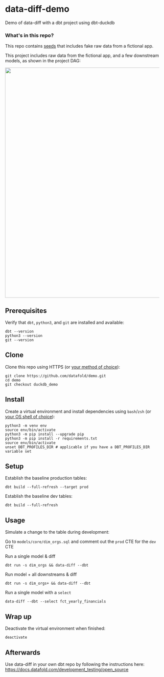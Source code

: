 # data-diff-demo
Demo of data-diff with a dbt project using dbt-duckdb

### What's in this repo?
This repo contains [seeds](https://docs.getdbt.com/docs/building-a-dbt-project/seeds) that includes fake raw data from a fictional app.

This project includes raw data from the fictional app, and a few downstream models, as shown in the project DAG:

<p align="center">
    <img src="img/demo_project_dag.png" width="750">
</p>

## Prerequisites

Verify that `dbt`, `python3`, and `git` are installed and available:
```shell
dbt --version
python3 --version
git --version
```

## Clone

Clone this repo using HTTPS (or [your method of choice](docs/clone.md)):

```shell
git clone https://github.com/datafold/demo.git
cd demo
git checkout duckdb_demo
```

</details>

## Install
Create a virtual environment and install dependencies using `bash`/`zsh` (or [your OS shell of choice](docs/virtual-environment.md)):

```shell
python3 -m venv env
source env/bin/activate
python3 -m pip install --upgrade pip
python3 -m pip install -r requirements.txt
source env/bin/activate
unset DBT_PROFILES_DIR # applicable if you have a DBT_PROFILES_DIR variable set
```

## Setup

Establish the baseline production tables:
```shell
dbt build --full-refresh --target prod
```

Establish the baseline dev tables:
```shell
dbt build --full-refresh
```

## Usage

Simulate a change to the table during development:

Go to `models/core/dim_orgs.sql` and comment out the `prod` CTE for the `dev` CTE

Run a single model & diff
```
dbt run -s dim_orgs && data-diff --dbt
```

Run model + all downstreams & diff
```
dbt run -s dim_orgs+ && data-diff --dbt
```

Run a single model with a `select`
```
data-diff --dbt --select fct_yearly_financials
```

## Wrap up
Deactivate the virtual environment when finished:

```shell
deactivate
```

## Afterwards
Use data-diff in your own dbt repo by following the instructions here:
https://docs.datafold.com/development_testing/open_source
